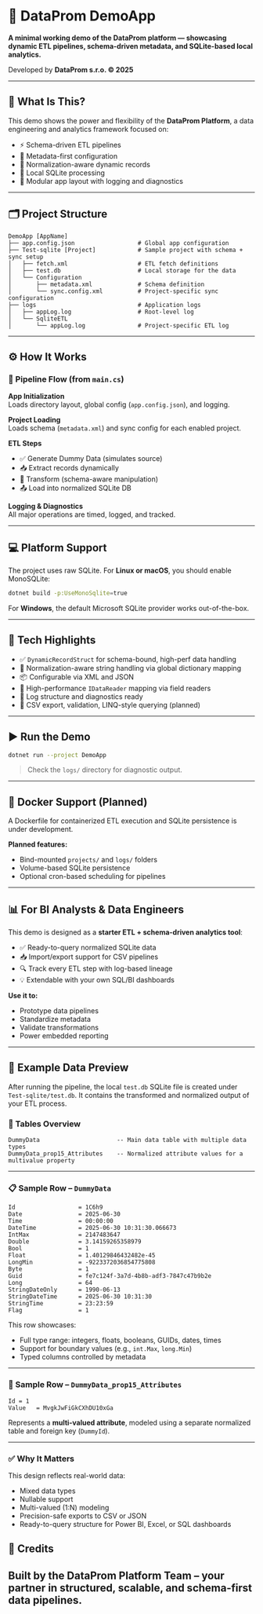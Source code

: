 # 🚀 DataProm DemoApp

**A minimal working demo of the DataProm platform — showcasing dynamic ETL pipelines, schema-driven metadata, and SQLite-based local analytics.**

Developed by **DataProm s.r.o. © 2025**

---

## 🧠 What Is This?

This demo shows the power and flexibility of the **DataProm Platform**, a data engineering and analytics framework focused on:

- ⚡ Schema-driven ETL pipelines  
- 🧩 Metadata-first configuration  
- 🔄 Normalization-aware dynamic records  
- 🧪 Local SQLite processing  
- 🧱 Modular app layout with logging and diagnostics  

---

## 🗂️ Project Structure

```text
DemoApp [AppName]
├── app.config.json                  # Global app configuration
├── Test-sqlite [Project]            # Sample project with schema + sync setup
│   ├── fetch.xml                    # ETL fetch definitions
│   ├── test.db                      # Local storage for the data
│   └── Configuration
│       ├── metadata.xml             # Schema definition
│       └── sync.config.xml          # Project-specific sync configuration
├── logs                             # Application logs
│   ├── appLog.log                   # Root-level log
│   └── SqliteETL
│       └── appLog.log               # Project-specific ETL log
```

---

## ⚙️ How It Works

### 🧵 Pipeline Flow (from `main.cs`)

**App Initialization**  
Loads directory layout, global config (`app.config.json`), and logging.

**Project Loading**  
Loads schema (`metadata.xml`) and sync config for each enabled project.

**ETL Steps**
- ✅ Generate Dummy Data (simulates source)
- 📥 Extract records dynamically
- 🧪 Transform (schema-aware manipulation)
- 📤 Load into normalized SQLite DB

**Logging & Diagnostics**  
All major operations are timed, logged, and tracked.

---

## 💻 Platform Support

The project uses raw SQLite. For **Linux or macOS**, you should enable MonoSQLite:

```bash
dotnet build -p:UseMonoSqlite=true
```

For **Windows**, the default Microsoft SQLite provider works out-of-the-box.

---

## 🧪 Tech Highlights

- ✅ `DynamicRecordStruct` for schema-bound, high-perf data handling  
- 🧠 Normalization-aware string handling via global dictionary mapping  
- 📦 Configurable via XML and JSON  
- 🧩 High-performance `IDataReader` mapping via field readers  
- 🧰 Log structure and diagnostics ready  
- 🧪 CSV export, validation, LINQ-style querying (planned)  

---

## ▶️ Run the Demo

```bash
dotnet run --project DemoApp
```

> Check the `logs/` directory for diagnostic output.

---

## 🐳 Docker Support (Planned)

A Dockerfile for containerized ETL execution and SQLite persistence is under development.

**Planned features:**
- Bind-mounted `projects/` and `logs/` folders  
- Volume-based SQLite persistence  
- Optional cron-based scheduling for pipelines  

---

## 📊 For BI Analysts & Data Engineers

This demo is designed as a **starter ETL + schema-driven analytics tool**:

- ✅ Ready-to-query normalized SQLite data  
- 📥 Import/export support for CSV pipelines  
- 🔍 Track every ETL step with log-based lineage  
- 💡 Extendable with your own SQL/BI dashboards  

**Use it to:**
- Prototype data pipelines  
- Standardize metadata  
- Validate transformations  
- Power embedded reporting  

---

## 📄 Example Data Preview

After running the pipeline, the local `test.db` SQLite file is created under `Test-sqlite/test.db`. It contains the transformed and normalized output of your ETL process.

### 🧾 Tables Overview

```text
DummyData                      -- Main data table with multiple data types
DummyData_prop15_Attributes    -- Normalized attribute values for a multivalue property
```

---

### 📋 Sample Row – `DummyData`

```text
Id                  = 1C6h9
Date                = 2025-06-30
Time                = 00:00:00
DateTime            = 2025-06-30 10:31:30.066673
IntMax              = 2147483647
Double              = 3.14159265358979
Bool                = 1
Float               = 1.40129846432482e-45
LongMin             = -9223372036854775808
Byte                = 1
Guid                = fe7c124f-3a7d-4b8b-adf3-7847c47b9b2e
Long                = 64
StringDateOnly      = 1990-06-13
StringDateTime      = 2025-06-30 10:31:30
StringTime          = 23:23:59
Flag                = 1
```

This row showcases:
- Full type range: integers, floats, booleans, GUIDs, dates, times
- Support for boundary values (e.g., `int.Max`, `long.Min`)
- Typed columns controlled by metadata

---

### 🧩 Sample Row – `DummyData_prop15_Attributes`

```text
Id = 1
Value   = MvgkJwFiGkCXhDU10xGa
```

Represents a **multi-valued attribute**, modeled using a separate normalized table and foreign key (`DummyId`).

---

### ✅ Why It Matters

This design reflects real-world data:
- Mixed data types
- Nullable support
- Multi-valued (1:N) modeling
- Precision-safe exports to CSV or JSON
- Ready-to-query structure for Power BI, Excel, or SQL dashboards

## 📣 Credits

Built by the **DataProm Platform Team** – your partner in **structured, scalable, and schema-first data pipelines**.
---
